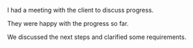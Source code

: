 I had a meeting with the client to discuss progress.

They were happy with the progress so far.

We discussed the next steps and clarified some requirements.